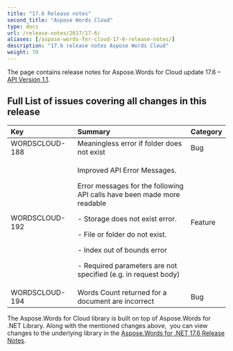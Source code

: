 ```yaml
---
title: "17.6 Release notes"
second_title: "Aspose Words Cloud"
type: docs
url: /release-notes/2017/17-6/
aliases: [/aspose-words-for-cloud-17-6-release-notes/]
description: "17.6 release notes Aspose Words Cloud"
weight: 70
---
```


The page contains release notes for Aspose.Words for Cloud update 17.6 – [API Version 1.1](http://api.aspose.com/v1.1/swagger/ui/index).

## Full List of issues covering all changes in this release

|Key|Summary|Category|
| :- | :- | :- |
|WORDSCLOUD-188|Meaningless error if folder does not exist|Bug|
|WORDSCLOUD-192 |<p>Improved API Error Messages.</p><p>Error messages for the following API calls have been made more readable</p><p>- Storage does not exist error.</p><p>- File or folder do not exist.</p><p>- Index out of bounds error</p><p>- Required parameters are not specified (e.g. in request body)</p>|Feature|
|WORDSCLOUD-194 |Words Count returned for a document are incorrect|Bug|

The Aspose.Words for Cloud library is built on top of Aspose.Words for .NET Library. Along with the mentioned changes above,  you can view changes to the underlying library in the [Aspose.Words for .NET 17.6 Release Notes](https://docs.aspose.com/words/net/aspose-words-for-net-17-6-release-notes/).
